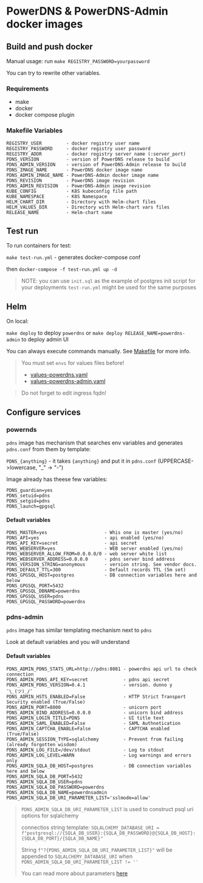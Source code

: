 # PowerDNS & PowerDNS-Admin docker images

## Build and push docker

Manual usage: run `make REGISTRY_PASSWORD=yourpassword` 

You can try to rewrite other variables.

### Requirements

- make
- docker
- docker compose plugin

### Makefile Variables

```
REGISTRY_USER         - docker registry user name
REGISTRY_PASSWORD     - docker registry user password
REGISTRY_ADDR         - docker registry server name (:server_port)
PDNS_VERSION          - version of PowerDNS release to build
PDNS_ADMIN_VERSION    - version of PowerDNS-Admin release to build
PDNS_IMAGE_NAME       - PowerDNS docker image name
PDNS_ADMIN_IMAGE_NAME - PowerDNS-Admin docker image name
PDNS_REVISION         - PowerDNS image revision
PDNS_ADMIN_REVISION   - PowerDNS-Admin image revision
KUBE_CONFIG           - K8S kubeconfig file path
KUBE_NAMESPACE        - K8S Namespace
HELM_CHART_DIR        - Directory with Helm-chart files
HELM_VALUES_DIR       - Directory with Helm-chart vars files
RELEASE_NAME          - Helm-chart name
```

## Test run

To run containers for test:

`make test-run.yml` - generates docker-compose conf

then `docker-compose -f test-run.yml up -d`

> NOTE: you can use `init.sql` as the example of postgres init script for your deployments
> `test-run.yml` might be used for the same purposes

## Helm

On local:

`make deploy` to deploy `powerdns` or `make deploy RELEASE_NAME=powerdns-admin` to deploy admin UI

You can always execute commands manually. See [Makefile](Makefile) for more info.

> You must set `envs` for values files before!
>
> - [values-powerdns.yaml](charts/powerdns/values-powerdns.yaml)
> - [values-powerdns-admin.yaml](charts/powerdns/values-powerdns-admin.yaml)

> Do not forget to edit ingress fqdn!

## Configure services

### powernds

`pdns` image has mechanism that searches env variables and generates `pdns.conf` from them by template:

`PDNS_{anything}` - it takes `{anything}` and put it in `pdns.conf` (UPPERCASE->lowercase, "_" -> "-")

Image already has theese few variables:

```
PDNS_guardian=yes
PDNS_setuid=pdns
PDNS_setgid=pdns
PDNS_launch=gpgsql
```

#### Default variables

```
PDNS_MASTER=yes                     - Whis one is master (yes/no)
PDNS_API=yes                        - api enabled (yes/no)
PDNS_API_KEY=secret                 - api secret
PDNS_WEBSERVER=yes                  - WEB server enabled (yes/no)
PDNS_WEBSERVER_ALLOW_FROM=0.0.0.0/0 - web server white list
PDNS_WEBSERVER_ADDRESS=0.0.0.0      - pdns server bind address
PDNS_VERSION_STRING=anonymous       - version string. See vendor docs.
PDNS_DEFAULT_TTL=300                - Default records TTL (5m set)
PDNS_GPGSQL_HOST=postgres           - DB connection variables here and below
PDNS_GPGSQL_PORT=5432
PDNS_GPGSQL_DBNAME=powerdns
PDNS_GPGSQL_USER=pdns
PDNS_GPGSQL_PASSWORD=powerdns
```

### pdns-admin

`pdns` image has similar templating mechanism next to `pdns`

Look at default variables and you will understand

#### Default variables

```
PDNS_ADMIN_PDNS_STATS_URL=http://pdns:8081 - powerdns api url to check connection
PDNS_ADMIN_PDNS_API_KEY=secret             - pdns api secret
PDNS_ADMIN_PDNS_VERSION=0.4.1              - version. dunno y ¯\_(ツ)_/¯
PDNS_ADMIN_HSTS_ENABLED=False              - HTTP Strict Transport Security enabled (True/False)
PDNS_ADMIN_PORT=8000                       - unicorn port
PDNS_ADMIN_BIND_ADDRESS=0.0.0.0            - unicorn bind address
PDNS_ADMIN_LOGIN_TITLE=PDNS                - UI title text
PDNS_ADMIN_SAML_ENABLED=False              - SAML Authnetication
PDNS_ADMIN_CAPTCHA_ENABLE=False            - CAPTCHA enabled (True/False)
PDNS_ADMIN_SESSION_TYPE=sqlalchemy         - Prevent from failing (already forgotten wisdom)
PDNS_ADMIN_LOG_FILE=/dev/stdout            - Log to stdout
PDNS_ADMIN_LOG_LEVEL=WARN                  - Log warnings and errors only
PDNS_ADMIN_SQLA_DB_HOST=postgres           - DB connection variables here and below
PDNS_ADMIN_SQLA_DB_PORT=5432
PDNS_ADMIN_SQLA_DB_USER=pdns
PDNS_ADMIN_SQLA_DB_PASSWORD=powerdns
PDNS_ADMIN_SQLA_DB_NAME=powerdnsadmin
PDNS_ADMIN_SQLA_DB_URI_PARAMETER_LIST='sslmode=allow'
```

> `PDNS_ADMIN_SQLA_DB_URI_PARAMETER_LIST` is used to construct psql uri options for sqlalchemy
>
> connectios string template: `SQLALCHEMY_DATABASE_URI = f"postgresql://{SQLA_DB_USER}:{SQLA_DB_PASSWORD}@{SQLA_DB_HOST}:{SQLA_DB_PORT}/{SQLA_DB_NAME}"`
>
> String `f"?{PDNS_ADMIN_SQLA_DB_URI_PARAMETER_LIST}"` will be appended to `SQLALCHEMY_DATABASE_URI` when `PDNS_ADMIN_SQLA_DB_URI_PARAMETER_LIST != ''`
>
> You can read more about parameters [here](https://www.prisma.io/dataguide/postgresql/short-guides/connection-uris#specifying-additional-parameters)
